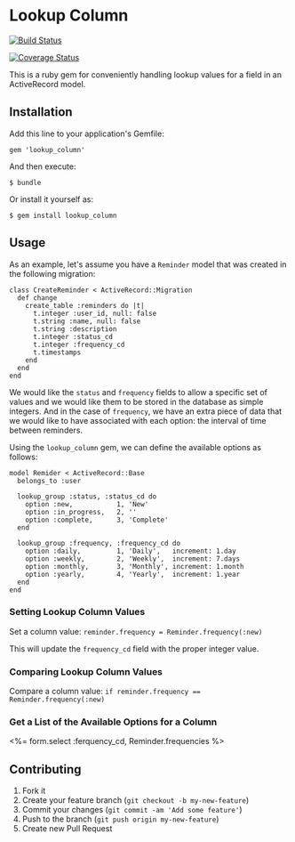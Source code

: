 # Lookup Column

[![Build Status](https://travis-ci.org/mskeen/lookup_column.png?branch=master)](https://travis-ci.org/mskeen/lookup_column) 

[![Coverage Status](https://coveralls.io/repos/mskeen/lookup_column/badge.png?branch=master)](https://coveralls.io/r/mskeen/lookup_column?branch=master)

This is a ruby gem for conveniently handling lookup values for a field in an ActiveRecord model.

## Installation

Add this line to your application's Gemfile:

    gem 'lookup_column'

And then execute:

    $ bundle

Or install it yourself as:

    $ gem install lookup_column

## Usage

As an example, let's assume you have a `Reminder` model that was created in the following migration:

    class CreateReminder < ActiveRecord::Migration
      def change
        create_table :reminders do |t|
          t.integer :user_id, null: false
          t.string :name, null: false
          t.string :description
          t.integer :status_cd
          t.integer :frequency_cd
          t.timestamps
        end
      end
    end

We would like the `status` and `frequency` fields to allow a specific set of values and we would like them to be stored in the database as simple integers. And in the case of `frequency`, we have an extra piece of data that we would like to have associated with each option: the interval of time between reminders.

Using the `lookup_column` gem, we can define the available options as follows:

    model Remider < ActiveRecord::Base
      belongs_to :user
      
      lookup_group :status, :status_cd do
        option :new,           1, 'New'
        option :in_progress,   2, ''
        option :complete,      3, 'Complete'
      end
      
      lookup_group :frequency, :frequency_cd do
        option :daily,         1, 'Daily',   increment: 1.day
        option :weekly,        2, 'Weekly',  increment: 7.days
        option :monthly,       3, 'Monthly', increment: 1.month
        option :yearly,        4, 'Yearly',  increment: 1.year
      end
    end

### Setting Lookup Column Values

Set a column value:
 `reminder.frequency = Reminder.frequency(:new)`

This will update the `frequency_cd` field with the proper integer value.

### Comparing Lookup Column Values

Compare a column value:
`if reminder.frequency == Reminder.frequency(:new)`

### Get a List of the Available Options for a Column

  <%= form.select :ferquency_cd, Reminder.frequencies %>

## Contributing

1. Fork it
2. Create your feature branch (`git checkout -b my-new-feature`)
3. Commit your changes (`git commit -am 'Add some feature'`)
4. Push to the branch (`git push origin my-new-feature`)
5. Create new Pull Request
